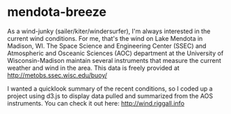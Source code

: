 mendota-breeze
==============

As a wind-junky (sailer/kiter/windersurfer), I'm always interested in the current wind conditions.
For me, that's the wind on Lake Mendota in Madison, WI.  The Space Science and Engineering Center (SSEC)
and Atmospheric and Osceanic Sciences (AOC) department at the University of Wisconsin-Madison maintain 
several instruments that measure the current weather and wind in the area.  This data is freely provided 
at http://metobs.ssec.wisc.edu/buoy/

I wanted a quicklook summary of the recent conditions, so I coded up a project using d3.js to display data pulled
and summarized from the AOS instruments.  You can check it out here: http://wind.riggall.info
